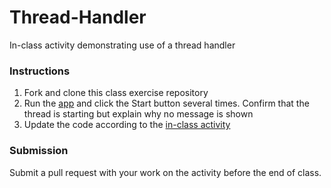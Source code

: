 # Thread-Handler
In-class activity demonstrating use of a thread handler

### Instructions
1. Fork and clone this class exercise repository
2. Run the [app](http://www.techotopia.com/index.php/A_Basic_Overview_of_Android_Threads_and_Thread_handlers) and click the Start button several times. Confirm that the thread is starting but explain why no message is shown 
3. Update the code according to the [in-class activity](https://cascadia.instructure.com/courses/1163585/assignments/6458426)

### Submission
Submit a pull request with your work on the activity before the end of class.
